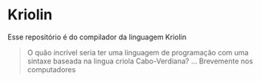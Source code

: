 # Kriolin

Esse repositório é do compilador da linguagem Kriolin


> O quão incrível seria ter uma linguagem de programação com uma sintaxe baseada na lingua criola Cabo-Verdiana? ... Brevemente nos computadores




